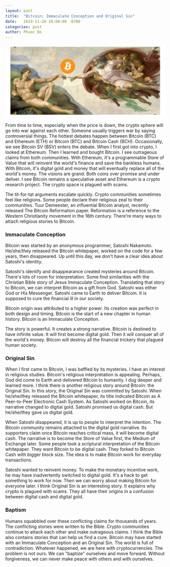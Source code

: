 ```yaml
---
layout: post
title:  "Bitcoin: Immaculate Conception and Original Sin"
date:   2019-11-26 10:00:00 -0700
categories: post
author: Phuoc Do
---
```


![Figure 1](/assets/images/BitcoinConception.png)

From time to time, especially when the price is down, the crypto sphere will go into war against each other. Someone usually triggers war by saying controversial things. The hottest debates happen between Bitcoin (BTC) and Ethereum (ETH) or Bitcoin (BTC) and Bitcoin Cash (BCH). Occasionally, we see Bitcoin SV (BSV) enters the debate.
When I first got into crypto, I looked at Ethereum. Then I learned and bought Bitcoin. I see outrageous claims from both communities. With Ethereum, it's a programmable Store of Value that will reinvent the world's finance and save the bankless humans. With Bitcoin, it's digital gold and money that will eventually replace all of the world's money. The visions are grand. Both coins over promise and under deliver. I see Bitcoin remains a speculative asset and Ethereum is a crypto research project. The crypto space is plagued with scams.

The tit-for-tat arguments escalate quickly. Crypto communities sometimes feel like religions. Some people declare their religious zeal to their communities. Tuur Demeester, an influential Bitcoin analyst, recently released The Bitcoin Reformation paper. Reformation is a reference to the Western Christianity movement in the 16th century. There're many ways to attach religious stories to Bitcoin.

### Immaculate Conception

Bitcoin was started by an anonymous programmer, Satoshi Nakamoto. He/she/they released the Bitcoin whitepaper, worked on the code for a few years, then disappeared. Up until this day, we don't have a clear idea about Satoshi's identity.

Satoshi's identify and disappearance created mysteries around Bitcoin. There's lots of room for interpretation. Some find similarities with the Christian Bible story of Jesus Immaculate Conception. Translating that story to Bitcoin, we can interpret Bitcoin as a gift from God. Satoshi was either God or His Messenger. Satoshi came to Earth to deliver Bitcoin. It is supposed to cure the financial ill in our society.

Bitcoin origin was attributed to a higher power. Its creation was perfect in both design and timing. Bitcoin is the start of a new chapter in human history. Bitcoin is an Immaculate Conception.

The story is powerful. It creates a strong narrative. Bitcoin is destined to have infinite value. It will first become digital gold. Then it will conquer all of the world's money. Bitcoin will destroy all the financial trickery that plagued human society.

### Original Sin

When I first came to Bitcoin, I was baffled by its mysteries. I have an interest in religious studies. Bitcoin's religious interpretation is appealing. Perhaps, God did come to Earth and delivered Bitcoin to humanity. I dug deeper and learned more. I think there is another religious story around Bitcoin: the Original Sin. In this story, the Original Sin was committed by Satoshi. When he/she/they released the Bitcoin whitepaper, its title indicated Bitcoin as A Peer-to-Peer Electronic Cash System. As Satoshi worked on Bitcoin, its narrative changed to digital gold. Satoshi promised us digital cash. But he/she/they gave us digital gold.

When Satoshi disappeared, it is up to people to interpret the intention. The Bitcoin community remains attached to the digital gold narrative. Its supporters claim once Bitcoin reaches critical mass, it will become digital cash. The narrative is to become the Store of Value first, the Medium of Exchange later. Some people took a scriptural interpretation of the Bitcoin whitepaper. They want Bitcoin to be digital cash. They forked to Bitcoin Cash with bigger block size. The idea is to make Bitcoin work for everyday transactions.

Satoshi wanted to reinvent money. To make the monetary incentive work, he may have inadvertently switched to digital gold. It's a hack to get something to work for now. Then we can worry about making Bitcoin for everyone later. I think Original Sin is an interesting story. It explains why crypto is plagued with scams. They all have their origins in a confusion between digital cash and digital gold.

### Baptism

Humans squabbled over these conflicting claims for thousands of years. The conflicting stories were written to the Bible. Crypto communities continue to attack each other and make outrageous claims. I think the Bible also contains stories that can help us find a cure. Bitcoin may have started with an Immaculate Conception and an Original Sin. The world is full of contradiction. Whatever happened, we are here with cryptocurrencies. The problem is not ours. We can "baptize" ourselves and move forward. Without forgiveness, we can never make peace with others and with ourselves.